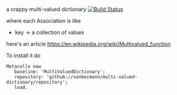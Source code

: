 a crappy multi-valued dictionary [![Build Status](https://travis-ci.org/vonbecmann/multi-valued-dictionary.svg?branch=master)](https://travis-ci.org/vonbecmann/multi-valued-dictionary)

where each Association is like

- key -> a collection of values

here's an article
https://en.wikipedia.org/wiki/Multivalued_function

To install it do

```Smalltalk
Metacello new
   baseline: 'MultiValuedDictionary';
   repository: 'github://vonbecmann/multi-valued-dictionary/repository';
   load.
```




